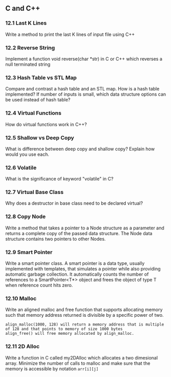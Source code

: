 ## C and C++

### 12.1 Last K Lines
Write a method to print the last K lines of input file using C++

### 12.2 Reverse String
Implement a function void reverse(char *str) in C or C++ which reverses a null terminated string
 
### 12.3 Hash Table vs STL Map
Compare and contrast a hash table and an STL map. How is a hash table implemented? If number of inputs is small, which data structure options can be used instead of hash table?

### 12.4 Virtual Functions
How do virtual functions work in C++?

### 12.5 Shallow vs Deep Copy
What is difference between deep copy and shallow copy? Explain how would you use each.

### 12.6 Volatile
What is the significance of keyword "volatile" in C?

### 12.7 Virtual Base Class
Why does a destructor in base class need to be declared virtual?

### 12.8 Copy Node
Write a method that takes a pointer to a Node structure as a parameter and returns a complete copy of the passed data structure. The Node data structure contains two pointers to other Nodes.

### 12.9 Smart Pointer
Write a smart pointer class. A smart pointer is a data type, usually implemented with templates, that simulates a pointer while also providing automatic garbage collection. It automatically counts the number of references to a SmartPointer<T*> object and frees the object of type T when reference count hits zero.

### 12.10 Malloc
Write an aligned malloc and free function that supports allocating memory such that memory address returned is divisible by a specific power of two.

```
align_malloc(1000, 128) will return a memory address that is multiple of 128 and that points to memory of size 1000 bytes
align_free() will free memory allocated by align_malloc.
```


### 12.11 2D Alloc
Write a function in C called my2DAlloc which allocates a two dimesional array. Minimize the number of calls to malloc and make sure that the memory is accessible by notation `arr[i][j]`